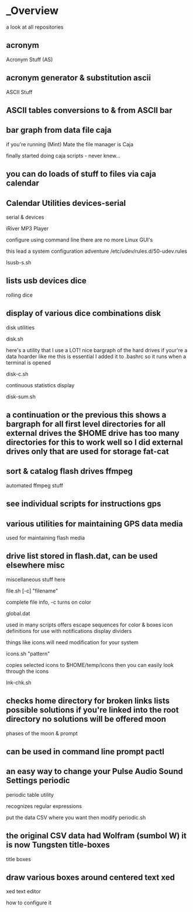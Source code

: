# _Overview
a look at all repositories

acronym
--------------------------------------------------------------------------------

Acronym Stuff (AS)

acronym generator & substitution
ascii
--------------------------------------------------------------------------------

ASCII Stuff

ASCII tables
conversions to & from ASCII
bar
--------------------------------------------------------------------------------

bar graph from data file
caja
--------------------------------------------------------------------------------

if you're running (Mint) Mate the file manager is Caja

finally started doing caja scripts - never knew...

you can do loads of stuff to files via caja
calendar
--------------------------------------------------------------------------------

Calendar Utilities
devices-serial
--------------------------------------------------------------------------------

serial & devices

iRiver MP3 Player

configure using command line
there are no more Linux GUI's

this lead a system configuration adventure
/etc/udev/rules.d/50-udev.rules

lsusb-s.sh

lists usb devices
dice
--------------------------------------------------------------------------------

rolling dice

display of various dice combinations
disk
--------------------------------------------------------------------------------

disk utilities

disk.sh

here's a utility that I use a LOT!
nice bargraph of the hard drives
if your're a data hoarder like me this is essential
I added it to .bashrc so it runs when a terminal is opened

disk-c.sh

continuous statistics display

disk-sum.sh

a continuation or the previous
this shows a bargraph for all first level directories for all external drives
the $HOME drive has too many directories for this to work well
so I did external drives only that are used for storage
fat-cat
--------------------------------------------------------------------------------

sort & catalog flash drives
ffmpeg
--------------------------------------------------------------------------------

automated ffmpeg stuff

see individual scripts for instructions
gps
--------------------------------------------------------------------------------

various utilities for maintaining GPS data
media
--------------------------------------------------------------------------------

used for maintaining flash media

drive list stored in flash.dat, can be used elsewhere
misc
--------------------------------------------------------------------------------

miscellaneous stuff here

file.sh [-c] "filename"

complete file info, -c turns on color

global.dat

used in many scripts
offers escape sequences for color & boxes
icon definitions for use with notifications
display dividers

things like icons will need modification for your system

icons.sh "pattern"

copies selected icons to $HOME/temp/icons
then you can easily look through the icons

lnk-chk.sh

checks home directory for broken links
lists possible solutions
if you're linked into the root directory no solutions will be offered
moon
--------------------------------------------------------------------------------

phases of the moon & prompt

can be used in command line prompt
pactl
--------------------------------------------------------------------------------

an easy way to change your Pulse Audio Sound Settings
periodic
--------------------------------------------------------------------------------

periodic table utility

recognizes regular expressions

put the data CSV where you want then modify periodic.sh

the original CSV data had Wolfram (sumbol W) it is now Tungsten
title-boxes
--------------------------------------------------------------------------------

title boxes

draw various boxes around centered text
xed
--------------------------------------------------------------------------------

xed text editor

how to configure it
